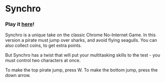 # Synchro
### Play it [here](https://madavidcoder.github.io/Synchro)!
Synchro is a unique take on the classic Chrome No-Internet Game. In this version a pirate must jump over sharks, and avoid flying seagulls. You can also collect coins, to get extra points.

But Synchro has a twist that will put your multitasking skills to the test - you must control two characters at once.

To make the top pirate jump, press W. To make the bottom jump, press the down arrow.